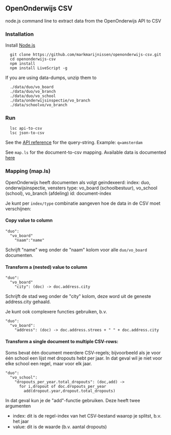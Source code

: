 OpenOnderwijs CSV
-----------------

node.js command line to extract data from the OpenOnderwijs API to CSV

### Installation

Install [Node.js](www.nodejs.org)
```
  git clone https://github.com/markmarijnissen/openonderwijs-csv.git
  cd openonderwijs-csv
  npm install
  npm install LiveScript -g
```

If you are using data-dumps, unzip them to
```
  ./data/duo/vo_board
  ./data/duo/vo_branch
  ./data/duo/vo_school
  ./data/onderwijsinspectie/vo_branch
  ./data/schoolvo/vo_branch
```

### Run
```
  lsc api-to-csv
  lsc json-to-csv
```

See the [API reference](http://openonderwijsdata.staging.dispectu.com/static/documentation/rst/api.html) for the query-string. Example: `q=amsterdam`

See `map.ls` for the document-to-csv mapping. Available data is documented [here](http://openonderwijsdata.staging.dispectu.com/static/documentation/rst/data.html)

### Mapping (map.ls)
  
OpenOnderwijs heeft documenten als volgt geindexeerd:
index: duo, onderwijsinspectie, vensters
type: vo_board (schoolbestuur), vo_school (school), vo_branch (afdeling)
id: document-index

Je kunt per `index/type` combinatie aangeven hoe de data in de CSV moet verschijnen:


#### Copy value to column
```
"duo":
  "vo_board"
    "naam":"name"
```

Schrijft "name" weg onder de "naam" kolom voor alle `duo/vo_board` documenten.

#### Transform a (nested) value to column
```
"duo":
  "vo_board"
    "city": (doc) -> doc.address.city
```

Schrijft de stad weg onder de "city" kolom, deze word uit de geneste address.city gehaald.

Je kunt ook complexere functies gebruiken, b.v.

```
"duo":
  "vo_board":
    "address": (doc) -> doc.address.strees + " " + doc.address.city
```

#### Transform a single document to multiple CSV-rows:
Soms bevat één document meerdere CSV-regels; bijvoorbeeld als je voor één school een lijst met dropouts hebt per jaar. In dat geval wil je niet voor elke school een regel, maar voor elk jaar.

```
"duo":
  "vo_school":
    "dropouts_per_year.total_dropouts": (doc,add) ->
      for i,dropout of doc.dropouts_per_year
        add(dropout.year,dropout.total_dropouts)
```

In dat geval kun je de "add"-functie gebruiken. Deze heeft twee argumenten
- index: dit is de regel-index van het CSV-bestand waarop je splitst, b.v. het jaar
- value: dit is de waarde (b.v. aantal dropouts)